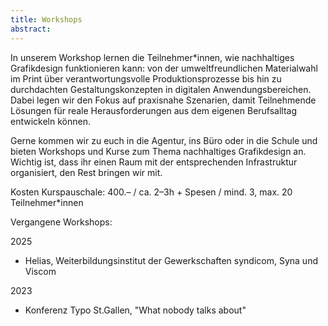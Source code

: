 ```yaml
---
title: Workshops
abstract:
---
```


In unserem Workshop lernen die Teilnehmer*innen, wie nachhaltiges Grafikdesign funktionieren kann: von der umweltfreundlichen Materialwahl im Print über verantwortungsvolle Produktionsprozesse bis hin zu durchdachten Gestaltungskonzepten in digitalen Anwendungsbereichen. Dabei legen wir den Fokus auf praxisnahe Szenarien, damit Teilnehmende Lösungen für reale Herausforderungen aus dem eigenen Berufsalltag entwickeln können. 

Gerne kommen wir zu euch in die Agentur, ins Büro oder in die Schule und bieten Workshops und Kurse zum Thema nachhaltiges Grafikdesign an. 
Wichtig ist, dass ihr einen Raum mit der entsprechenden Infrastruktur organisiert, den Rest bringen wir mit.

Kosten Kurspauschale: 400.– / ca. 2–3h + Spesen / mind. 3, max. 20 Teilnehmer*innen

Vergangene Workshops:

2025
* Helias, Weiterbildungsinstitut der Gewerkschaften syndicom, Syna und Viscom

2023
* Konferenz Typo St.Gallen, "What nobody talks about"
